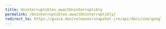 ```yaml
---
title: Uninterruptibles.awaitUninterruptibly
permalink: /Uninterruptibles.awaitUninterruptibly/
redirect_to: https://guava.dev/releases/snapshot-jre/api/docs/com/google/common/util/concurrent/Uninterruptibles.html#awaitUninterruptibly-java.util.concurrent.CountDownLatch-
---
```

